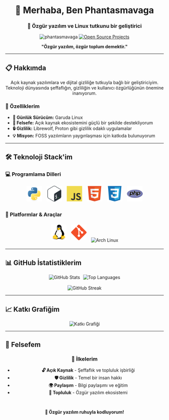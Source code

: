 <h1 align="center">👋 Merhaba, Ben Phantasmavaga</h1>
<h3 align="center">🐧 Özgür yazılım ve Linux tutkunu bir geliştirici</h3>

<p align="center">
  <img src="https://komarev.com/ghpvc/?username=phantasmavaga&label=Profil%20Görüntüleme&color=blueviolet&style=flat" alt="phantasmavaga" />
  <a href="https://github.com/phantasmavaga?tab=repositories"><img src="https://img.shields.io/badge/Projelerim-Açık%20Kaynak-blue" alt="Open Source Projects"></a>
</p>


<div align="center">
  
  **"Özgür yazılım, özgür toplum demektir."**

</div>

---

## 📋 Hakkımda

<div align="center">

Açık kaynak yazılımlara ve dijital gizliliğe tutkuyla bağlı bir geliştiriciyim. Teknoloji dünyasında şeffaflığın, gizliliğin ve kullanıcı özgürlüğünün önemine inanıyorum.

</div>

### 🎯 Özelliklerim
- **🐧 Günlük Sürücüm:** Garuda Linux
- **🌱 Felsefe:** Açık kaynak ekosistemini güçlü bir şekilde destekliyorum
- **🔒 Gizlilik:** Librewolf, Proton gibi gizlilik odaklı uygulamalar
- **💡 Misyon:** FOSS yazılımların yaygınlaşması için katkıda bulunuyorum

---

## 🛠️ Teknoloji Stack'im

### 💻 Programlama Dilleri
<div align="center">
  
  <img src="https://raw.githubusercontent.com/devicons/devicon/master/icons/python/python-original.svg" alt="Python" width="50" height="50" style="margin: 5px;"/>
  <img src="https://raw.githubusercontent.com/devicons/devicon/master/icons/bash/bash-original.svg" alt="Bash" width="50" height="50" style="margin: 5px;"/>
  <img src="https://raw.githubusercontent.com/devicons/devicon/master/icons/javascript/javascript-original.svg" alt="JavaScript" width="50" height="50" style="margin: 5px;"/>
  <img src="https://raw.githubusercontent.com/devicons/devicon/master/icons/html5/html5-original.svg" alt="HTML5" width="50" height="50" style="margin: 5px;"/>
  <img src="https://raw.githubusercontent.com/devicons/devicon/master/icons/css3/css3-original.svg" alt="CSS3" width="50" height="50" style="margin: 5px;"/>
    <img src="https://raw.githubusercontent.com/devicons/devicon/master/icons/php/php-original.svg" alt="PHP" width="50" height="50" style="margin: 5px;"/>


</div>

### 🔧 Platformlar & Araçlar
<div align="center">
  
  <img src="https://raw.githubusercontent.com/devicons/devicon/master/icons/linux/linux-original.svg" alt="Linux" width="50" height="50" style="margin: 5px;"/>
  <img src="https://raw.githubusercontent.com/devicons/devicon/master/icons/git/git-original.svg" alt="Git" width="50" height="50" style="margin: 5px;"/>
  <img src="https://www.vectorlogo.zone/logos/archlinux/archlinux-icon.svg" alt="Arch Linux" width="50" height="50" style="margin: 5px;"/>
  <!-- Docker kaldırıldı -->

</div>

---

## 📊 GitHub İstatistiklerim

<div align="center">

<div style="display: flex; flex-wrap: wrap; justify-content: center; gap: 10px;">
  
  <img src="https://github-readme-stats.vercel.app/api?username=phantasmavaga&show_icons=true&theme=radical&locale=tr" alt="GitHub Stats" style="max-width: 100%; height: auto;"/>
  
  <img src="https://github-readme-stats.vercel.app/api/top-langs?username=phantasmavaga&show_icons=true&theme=radical&locale=tr&layout=compact" alt="Top Languages" style="max-width: 100%; height: auto;"/>

</div>

<br/>

<img src="https://github-readme-streak-stats.herokuapp.com/?user=phantasmavaga&theme=radical" alt="GitHub Streak" style="max-width: 100%; height: auto;"/>

</div>

---

## 📈 Katkı Grafiğim

<div align="center">

<img src="https://github-readme-activity-graph.vercel.app/graph?username=phantasmavaga&theme=react-dark&area=true&hide_border=true" alt="Katkı Grafiği" style="max-width: 100%; height: auto;"/>

</div>

---

## 💭 Felsefem

<div align="center">

### 🎯 İlkelerim
- **🔓 Açık Kaynak** - Şeffaflık ve topluluk işbirliği
- **🛡️ Gizlilik** - Temel bir insan hakkı
- **🌍 Paylaşım** - Bilgi paylaşımı ve eğitim
- **🤝 Topluluk** - Özgür yazılım ekosistemi

<br/>

**🐧 Özgür yazılım ruhuyla kodluyorum!**

</div>
